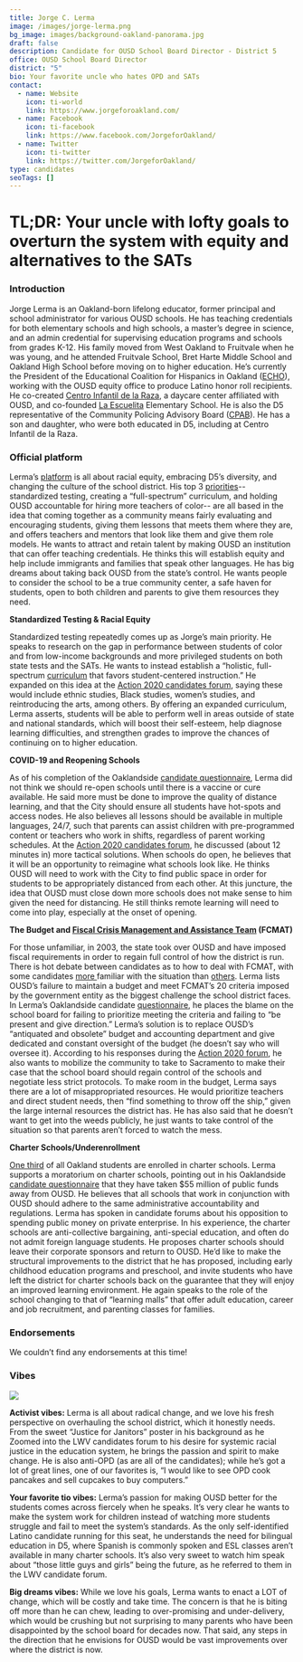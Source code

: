 ```yaml
---
title: Jorge C. Lerma
image: /images/jorge-lerma.png
bg_image: images/background-oakland-panorama.jpg
draft: false
description: Candidate for OUSD School Board Director - District 5
office: OUSD School Board Director
district: "5"
bio: Your favorite uncle who hates OPD and SATs
contact:
  - name: Website
    icon: ti-world
    link: https://www.jorgeforoakland.com/
  - name: Facebook
    icon: ti-facebook
    link: https://www.facebook.com/JorgeforOakland/
  - name: Twitter
    icon: ti-twitter
    link: https://twitter.com/JorgeforOakland/
type: candidates
seoTags: []
---
```

# TL;DR: Your uncle with lofty goals to overturn the system with equity and alternatives to the SATs

### Introduction

Jorge Lerma is an Oakland-born lifelong educator, former principal and school administrator for various OUSD schools. He has teaching credentials for both elementary schools and high schools, a master’s degree in science, and an admin credential for supervising education programs and schools from grades K-12. His family moved from West Oakland to Fruitvale when he was young, and he attended Fruitvale School, Bret Harte Middle School and Oakland High School before moving on to higher education. He’s currently the President of the Educational Coalition for Hispanics in Oakland ([ECHO](http://www.echopath.org/about-us/board-of-directors/jorge)), working with the OUSD equity office to produce Latino honor roll recipients. He co-created [Centro Infantil de la Raza](https://prek.club/day-care-school/ousd-centro-infantil-de-la-raza), a daycare center affiliated with OUSD, and co-founded [La Escuelita](https://www.ousd.org/laescuelita) Elementary School. He is also the D5 representative of the Community Policing Advisory Board ([CPAB](https://www.oaklandca.gov/boards-commissions/the-community-policing-advisory-board-cpab)). He has a son and daughter, who were both educated in D5, including at Centro Infantil de la Raza.

### Official platform

Lerma’s [platform](https://www.jorgeforoakland.com/platform) is all about racial equity, embracing D5’s diversity, and changing the culture of the school district. His top 3 [priorities](https://fb.watch/V4XW2hI4S/)-- standardized testing, creating a “full-spectrum” curriculum, and holding OUSD accountable for hiring more teachers of color-- are all based in the idea that coming together as a community means fairly evaluating and encouraging students, giving them lessons that meets them where they are, and offers teachers and mentors that look like them and give them role models. He wants to attract and retain talent by making OUSD an institution that can offer teaching credentials. He thinks this will establish equity and help include immigrants and families that speak other languages. He has big dreams about taking back OUSD from the state’s control. He wants people to consider the school to be a true community center, a safe haven for students, open to both children and parents to give them resources they need.

**Standardized Testing & Racial Equity**

Standardized testing repeatedly comes up as Jorge’s main priority. He speaks to research on the gap in performance between students of color and from low-income backgrounds and more privileged students on both state tests and the SATs. He wants to instead establish a “holistic, full-spectrum [curriculum](https://fb.watch/V4XW2hI4S/) that favors student-centered instruction.” He expanded on this idea at the [Action 2020 candidates forum](https://www.facebook.com/watch/?ref=external&v=1250266458698413), saying these would include ethnic studies, Black studies, women’s studies, and reintroducing the arts, among others. By offering an expanded curriculum, Lerma asserts, students will be able to perform well in areas outside of state and national standards, which will boost their self-esteem, help diagnose learning difficulties, and strengthen grades to improve the chances of continuing on to higher education.

**COVID-19 and Reopening Schools**

As of his completion of the Oaklandside [candidate questionnaire](https://oaklandside.org/wp-content/uploads/2020/09/Lerma.pdf), Lerma did not think we should re-open schools until there is a vaccine or cure available. He said more must be done to improve the quality of distance learning, and that the City should ensure all students have hot-spots and access nodes. He also believes all lessons should be available in multiple languages, 24/7, such that parents can assist children with pre-programmed content or teachers who work in shifts, regardless of parent working schedules. At the [Action 2020 candidates forum](https://www.facebook.com/watch/?ref=external&v=1250266458698413), he discussed (about 12 minutes in) more tactical solutions. When schools do open, he believes that it will be an opportunity to reimagine what schools look like. He thinks OUSD will need to work with the City to find public space in order for students to be appropriately distanced from each other. At this juncture, the idea that OUSD must close down more schools does not make sense to him given the need for distancing. He still thinks remote learning will need to come into play, especially at the onset of opening.

**The Budget and [Fiscal Crisis Management and Assistance Team](https://www.fcmat.org/) (FCMAT)**

For those unfamiliar, in 2003, the state took over OUSD and have imposed fiscal requirements in order to regain full control of how the district is run. There is hot debate between candidates as to how to deal with FCMAT, with some candidates [more ](https://www.oakmtg.club/candidates/mike-hutchinson/)familiar with the situation than [others](https://www.oakmtg.club/candidates/sheila-pope-lawrence/). Lerma lists OUSD’s failure to maintain a budget and meet FCMAT’s 20 criteria imposed by the government entity as the biggest challenge the school district faces. In Lerma’s Oaklandside candidate [questionnaire](https://oaklandside.org/wp-content/uploads/2020/09/Lerma.pdf), he places the blame on the school board for failing to prioritize meeting the criteria and failing to “be present and give direction.” Lerma’s solution is to replace OUSD’s “antiquated and obsolete” budget and accounting department and give dedicated and constant oversight of the budget (he doesn’t say who will oversee it). According to his responses during the [Action 2020 forum](https://www.facebook.com/watch/?ref=external&v=1250266458698413), he also wants to mobilize the community to take to Sacramento to make their case that the school board should regain control of the schools and negotiate less strict protocols. To make room in the budget, Lerma says there are a lot of misappropriated resources. He would prioritize teachers and direct student needs, then “find something to throw off the ship,” given the large internal resources the district has. He has also said that he doesn’t want to get into the weeds publicly, he just wants to take control of the situation so that parents aren’t forced to watch the mess.

**Charter Schools/Underenrollment**

[One third](https://www.kqed.org/news/11729643/how-charter-schools-became-such-a-big-player-in-californias-education-system) of all Oakland students are enrolled in charter schools. Lerma supports a moratorium on charter schools, pointing out in his Oaklandside [candidate questionnaire](https://oaklandside.org/wp-content/uploads/2020/09/Lerma.pdf) that they have taken $55 million of public funds away from OUSD. He believes that all schools that work in conjunction with OUSD should adhere to the same administrative accountability and regulations. Lerma has spoken in candidate forums about his opposition to spending public money on private enterprise. In his experience, the charter schools are anti-collective bargaining, anti-special education, and often do not admit foreign language students. He proposes charter schools should leave their corporate sponsors and return to OUSD. He’d like to make the structural improvements to the district that he has proposed, including early childhood education programs and preschool, and invite students who have left the district for charter schools back on the guarantee that they will enjoy an improved learning environment. He again speaks to the role of the school changing to that of “learning malls” that offer adult education, career and job recruitment, and parenting classes for families.

### Endorsements

We couldn’t find any endorsements at this time!

### Vibes

![](https://lh6.googleusercontent.com/u7oLWIQcTZzcBfI2iSEUc0SNrb4QQF7ymAC_pyeIckegrFGrE-ND0FKNcesZvU8t_SUEJVOjm_2Z0D2gdLeRUY6xMf_Y60Lt32j_HB65--_dQ4ia8qVBxfXbQ-skCcd3mBupLUaM)

**Activist vibes:** Lerma is all about radical change, and we love his fresh perspective on overhauling the school district, which it honestly needs. From the sweet “Justice for Janitors” poster in his background as he Zoomed into the LWV candidates forum to his desire for systemic racial justice in the education system, he brings the passion and spirit to make change. He is also anti-OPD (as are all of the candidates); while he’s got a lot of great lines, one of our favorites is, “I would like to see OPD cook pancakes and sell cupcakes to buy computers.”

**Your favorite tio vibes:** Lerma’s passion for making OUSD better for the students comes across fiercely when he speaks. It’s very clear he wants to make the system work for children instead of watching more students struggle and fail to meet the system’s standards. As the only self-identified Latino candidate running for this seat, he understands the need for bilingual education in D5, where Spanish is commonly spoken and ESL classes aren’t available in many charter schools. It’s also very sweet to watch him speak about “those little guys and girls” being the future, as he referred to them in the LWV candidate forum.

**Big dreams vibes:** While we love his goals, Lerma wants to enact a LOT of change, which will be costly and take time. The concern is that he is biting off more than he can chew, leading to over-promising and under-delivery, which would be crushing but not surprising to many parents who have been disappointed by the school board for decades now. That said, any steps in the direction that he envisions for OUSD would be vast improvements over where the district is now.